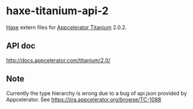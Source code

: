 # haxe-titanium-api-2

[Haxe](http://haxe.org/) extern files for [Appcelerator Titanium](http://www.appcelerator.com/platform/) 2.0.2.

## API doc

http://docs.appcelerator.com/titanium/2.0/

## Note

Currently the type hierarchy is wrong due to a bug of api.json provided by Appcelerator.
See https://jira.appcelerator.org/browse/TC-1088